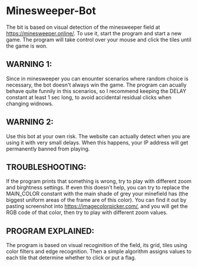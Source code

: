 # Minesweeper-Bot
The bit is based on visual detection of the minesweeper field at https://minesweeper.online/. To use it, start the program and start a new game. The
program will take control over your mouse and click the tiles until the game is won. 

## WARNING 1: 

Since in minesweeper you can enounter scenarios where random choice is necessary, the bot doesn't always win the game. The program can acually behave quite funnily in this scenarios, so I recommend keeping the DELAY constant at least 1 sec long, to avoid accidental residual clicks when changing
widnows.

## WARNING 2: 

Use this bot at your own risk. The website can actually detect when you are using it with very small delays. When this happens, your IP address will get
permanently banned from playing.

## TROUBLESHOOTING:

If the program prints that something is wrong, try to play with different zoom and birghtness settings. If even this doesn't help, you can try to replace the MAIN_COLOR constant with the main shade of grey your minefield has (the biggest uniform areas of the frame are of this color). You can find it out by pasting screenshot into https://imagecolorpicker.com/, and you will get the RGB code of that color, then try to play with different zoom values.


## PROGRAM EXPLAINED:

The program is based on visual recoginition of the field, its grid, tiles using color filters and edge recognition. Then a simple algorithm assigns values
to each tile that determine whether to click or put a flag.
